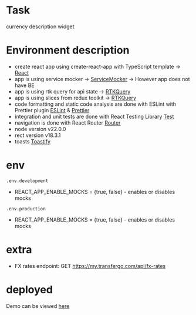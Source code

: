 # Task

currency description widget

# Environment description

- create react app using create-react-app with TypeScript template -> [React](https://create-react-app.dev/docs/getting-started)
- app is using service mocker -> [ServiceMocker](https://mswjs.io/) -> However app does not have BE
- app is using rtk query for api state -> [RTKQuery](https://redux-toolkit.js.org/rtk-query/overview)
- app is using slices from redux toolkit -> [RTKQuery](https://redux-toolkit.js.org/api/createSlice)
- code formatting and static code analysis are done with ESLint with Prettier plugin [ESLint](https://github.com/eslint/eslint) & [Prettier](https://github.com/prettier/eslint-plugin-prettier)
- integration and unit tests are done with React Testing Library [Test](https://testing-library.com/docs/)
- navigation is done with React Router [Router](https://reactrouter.com/en/main)
- node version v22.0.0
- rect version v18.3.1
- toasts [Toastify](https://github.com/fkhadra/react-toastify)

# env

`.env.development`

- REACT_APP_ENABLE_MOCKS = {true, false} - enables or disables mocks

`.env.production`

- REACT_APP_ENABLE_MOCKS = {true, false} - enables or disables mocks

# extra

- FX rates endpoint: GET https://my.transfergo.com/api/fx-rates

# deployed

Demo can be viewed [here](http://test.piratuks.com/)
